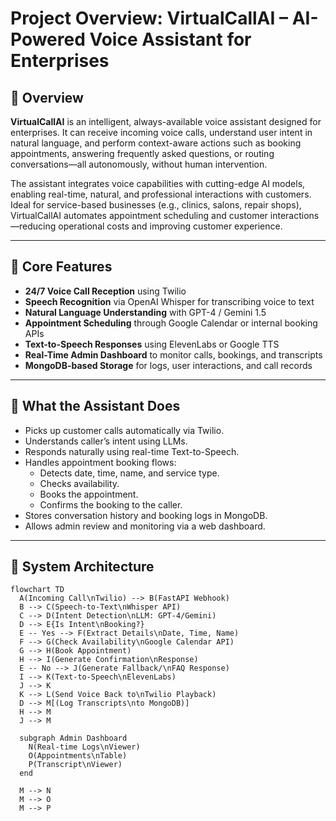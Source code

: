 # Project Overview: VirtualCallAI – AI-Powered Voice Assistant for Enterprises

## 📌 Overview

**VirtualCallAI** is an intelligent, always-available voice assistant designed for enterprises. It can receive incoming voice calls, understand user intent in natural language, and perform context-aware actions such as booking appointments, answering frequently asked questions, or routing conversations—all autonomously, without human intervention.

The assistant integrates voice capabilities with cutting-edge AI models, enabling real-time, natural, and professional interactions with customers. Ideal for service-based businesses (e.g., clinics, salons, repair shops), VirtualCallAI automates appointment scheduling and customer interactions—reducing operational costs and improving customer experience.

---

## 🎯 Core Features

- **24/7 Voice Call Reception** using Twilio
- **Speech Recognition** via OpenAI Whisper for transcribing voice to text
- **Natural Language Understanding** with GPT-4 / Gemini 1.5
- **Appointment Scheduling** through Google Calendar or internal booking APIs
- **Text-to-Speech Responses** using ElevenLabs or Google TTS
- **Real-Time Admin Dashboard** to monitor calls, bookings, and transcripts
- **MongoDB-based Storage** for logs, user interactions, and call records

---

## 🧠 What the Assistant Does

- Picks up customer calls automatically via Twilio.
- Understands caller’s intent using LLMs.
- Responds naturally using real-time Text-to-Speech.
- Handles appointment booking flows:
  - Detects date, time, name, and service type.
  - Checks availability.
  - Books the appointment.
  - Confirms the booking to the caller.
- Stores conversation history and booking logs in MongoDB.
- Allows admin review and monitoring via a web dashboard.

---

## 🧱 System Architecture
```mermaid
flowchart TD
  A(Incoming Call\nTwilio) --> B(FastAPI Webhook)
  B --> C(Speech-to-Text\nWhisper API)
  C --> D(Intent Detection\nLLM: GPT-4/Gemini)
  D --> E{Is Intent\nBooking?}
  E -- Yes --> F(Extract Details\nDate, Time, Name)
  F --> G(Check Availability\nGoogle Calendar API)
  G --> H(Book Appointment)
  H --> I(Generate Confirmation\nResponse)
  E -- No --> J(Generate Fallback/\nFAQ Response)
  I --> K(Text-to-Speech\nElevenLabs)
  J --> K
  K --> L(Send Voice Back to\nTwilio Playback)
  D --> M[(Log Transcripts\nto MongoDB)]
  H --> M
  J --> M
  
  subgraph Admin Dashboard
    N(Real-time Logs\nViewer)
    O(Appointments\nTable)
    P(Transcript\nViewer)
  end
  
  M --> N
  M --> O
  M --> P
```
